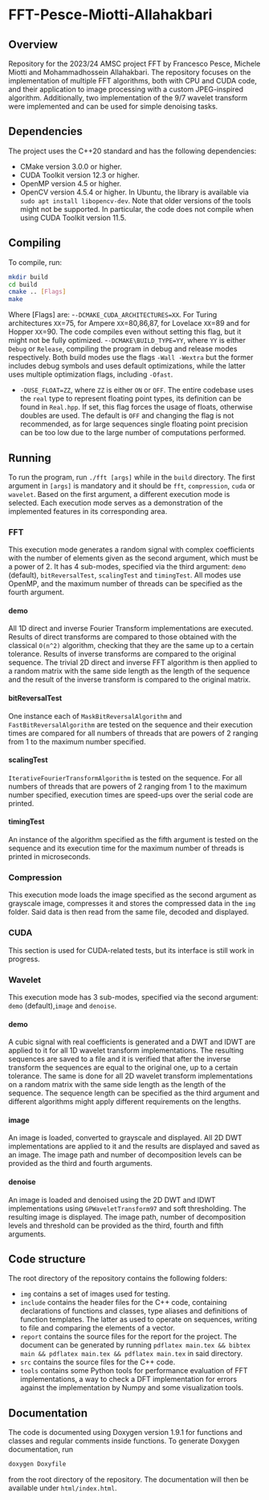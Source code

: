# FFT-Pesce-Miotti-Allahakbari

## Overview

Repository for the 2023/24 AMSC project FFT by Francesco Pesce, Michele Miotti and Mohammadhossein Allahakbari.
The repository focuses on the implementation of multiple FFT algorithms, both with CPU and CUDA code, and their application to image processing with a custom JPEG-inspired algorithm. Additionally, two implementation of the 9/7 wavelet transform were implemented and can be used for simple denoising tasks.

## Dependencies
The project uses the C++20 standard and has the following dependencies:
   - CMake version 3.0.0 or higher.
   - CUDA Toolkit version 12.3 or higher. 
   - OpenMP version 4.5 or higher.
   - OpenCV version 4.5.4 or higher. In Ubuntu, the library is available via ```sudo apt install libopencv-dev```.
Note that older versions of the tools might not be supported. In particular, the code does not compile when using CUDA Toolkit version 11.5.

## Compiling
To compile, run:
```bash
mkdir build
cd build
cmake .. [Flags]
make
```
Where [Flags] are:
   -`-DCMAKE_CUDA_ARCHITECTURES=XX`. For Turing architectures `XX`=75, for Ampere `XX`=80,86,87, for Lovelace `XX`=89 and for Hopper `XX`=90. The code compiles even without setting this flag, but it might not be fully optimized.
   -`-DCMAKE\BUILD_TYPE=YY`, where `YY` is either `Debug` or `Release`, compiling the program in debug and release modes respectively. Both build modes use the flags `-Wall -Wextra` but the former includes debug symbols and uses default optimizations, while the latter uses multiple optimization flags, including `-Ofast`. 
   - `-DUSE_FLOAT=ZZ`, where `ZZ` is either `ON` or `OFF`. The entire codebase uses the `real` type to represent floating point types, its definition can be found in `Real.hpp`. If set, this flag forces the usage of floats, otherwise doubles are used. The default is `OFF` and changing the flag is not recommended, as for large sequences single floating point precision can be too low due to the large number of computations performed.

## Running
To run the program, run `./fft [args]` while in the `build` directory. The first argument in `[args]` is mandatory and it should be `fft`, `compression`, `cuda` or `wavelet`. Based on the first argument, a different execution mode is selected. Each execution mode serves as a demonstration of the implemented features in its corresponding area.

### FFT
This execution mode generates a random signal with complex coefficients with the number of elements given as the second argument, which must be a power of 2. It has 4 sub-modes, specified via the third argument: `demo` (default), `bitReversalTest`, `scalingTest` and `timingTest`. All modes use OpenMP, and the maximum number of threads can be specified as the fourth argument.
#### demo
All 1D direct and inverse Fourier Transform implementations are executed. Results of direct transforms are compared to those obtained with the classical `O(n^2)` algorithm, checking that they are the same up to a certain tolerance. Results of inverse transforms are compared to the original sequence. The trivial 2D direct and inverse FFT algorithm is then applied to a random matrix with the same side length as the length of the sequence and the result of the inverse transform is compared to the original matrix.
#### bitReversalTest
One instance each of `MaskBitReversalAlgorithm` and `FastBitReversalAlgorithm` are tested on the sequence and their execution times are compared for all numbers of threads that are powers of 2 ranging from 1 to the maximum number specified.
#### scalingTest
`IterativeFourierTransformAlgorithm` is tested on the sequence. For all numbers of threads that are powers of 2 ranging from 1 to the maximum number specified, execution times are speed-ups over the serial code are printed.
#### timingTest
An instance of the algorithm specified as the fifth argument is tested on the sequence and its execution time for the maximum number of threads is printed in microseconds.

### Compression
This execution mode loads the image specified as the second argument as grayscale image, compresses it and stores the compressed data in the `img` folder. Said data is then read from the same file, decoded and displayed. 

### CUDA
This section is used for CUDA-related tests, but its interface is still work in progress.

### Wavelet
This execution mode has 3 sub-modes, specified via the second argument: `demo` (default),`image` and `denoise`.
#### demo
A cubic signal with real coefficients is generated and a DWT and IDWT are applied to it for all 1D wavelet transform implementations. The resulting sequences are saved to a file and it is verified that after the inverse transform the sequences are equal to the original one, up to a certain tolerance. The same is done for all 2D wavelet transform implementations on a random matrix with the same side length as the length of the sequence. The sequence length can be specified as the third argument and different algorithms might apply different requirements on the lengths.
#### image
An image is loaded, converted to grayscale and displayed. All 2D DWT implementations are applied to it and the results are displayed and saved as an image. The image path and number of decomposition levels can be provided as the third and fourth arguments.
#### denoise
An image is loaded and denoised using the 2D DWT and IDWT implementations using `GPWaveletTransform97` and soft thresholding. The resulting image is displayed. The image path, number of decomposition levels and threshold can be provided as the third, fourth and fifth arguments.

## Code structure
The root directory of the repository contains the following folders:
   - `img` contains a set of images used for testing.
   - `include` contains the header files for the C++ code, containing declarations of functions and classes, type aliases and definitions of function templates. The latter as used to operate on sequences, writing to file and comparing the elements of a vector.
   - `report` contains the source files for the report for the project. The document can be generated by running ```pdflatex main.tex && bibtex main && pdflatex main.tex && pdflatex main.tex``` in said directory.
   - `src` contains the source files for the C++ code.
   - `tools` contains some Python tools for performance evaluation of FFT implementations, a way to check a DFT implementation for errors against the implementation by Numpy and some visualization tools.

## Documentation
The code is documented using Doxygen version 1.9.1 for functions and classes and regular comments inside functions. To generate Doxygen documentation, run 
```bash
doxygen Doxyfile
``` 
from the root directory of the repository. The documentation will then be available under `html/index.html`.
